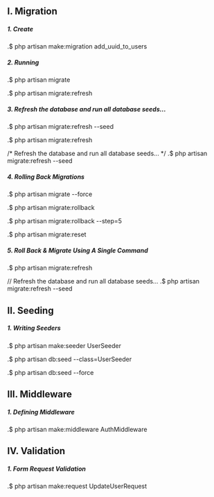 ## I. Migration

##### 1. Create 

.$ php artisan make:migration add_uuid_to_users  


##### 2. Running

.$ php artisan migrate

.$ php artisan migrate:refresh
 
##### 3. Refresh the database and run all database seeds...
.$ php artisan migrate:refresh --seed

.$ php artisan migrate:refresh
 
/* Refresh the database and run all database seeds... */
.$ php artisan migrate:refresh --seed

##### 4. Rolling Back Migrations

.$ php artisan migrate --force

.$ php artisan migrate:rollback

.$ php artisan migrate:rollback --step=5

.$ php artisan migrate:reset


##### 5. Roll Back & Migrate Using A Single Command

.$ php artisan migrate:refresh
 
// Refresh the database and run all database seeds...
.$ php artisan migrate:refresh --seed




## II. Seeding

##### 1. Writing Seeders

.$ php artisan make:seeder UserSeeder

.$ php artisan db:seed --class=UserSeeder

.$ php artisan db:seed --force



## III. Middleware


##### 1. Defining Middleware

.$ php artisan make:middleware AuthMiddleware


## IV. Validation

##### 1. Form Request Validation

.$ php artisan make:request UpdateUserRequest